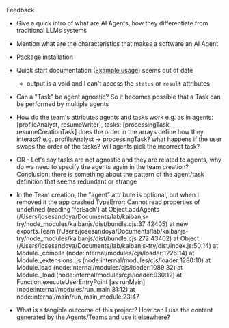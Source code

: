 Feedback
- Give a quick intro of what are AI Agents, how they differentiate from traditional LLMs systems
- Mention what are the characteristics that makes a software an AI Agent
- Package installation
- Quick start documentation ([Example usage](https://docs.kaibanjs.com/get-started/Quick%20Start#example-usage)) seems out of date
  - output is a void and I can't access the `status` or `result` attributes

- Can a "Task" be agent agnostic? So it becomes possible that a Task can be performed by multiple agents
- How do the team's attributes agents and tasks work
e.g. as in
  agents: [profileAnalyst, resumeWriter],
  tasks: [processingTask, resumeCreationTask]
does the order in the arrays define how they interact? e.g. profileAnalyst -> processingTask?
what happens if the user swaps the order of the tasks? will agents pick the incorrect task?
- OR -
Let's say tasks are not agnostic and they are related to agents, why do we need to specify the agents again in the team creation?
Conclusion: there is something about the pattern of the agent/task definition that seems redundant or strange

- In the Team creation, the "agent" attribute is optional, but when I removed it the app crashed
TypeError: Cannot read properties of undefined (reading 'forEach')
    at Object.addAgents (/Users/josesandoya/Documents/lab/kaibanjs-try/node_modules/kaibanjs/dist/bundle.cjs:37:42405)
    at new exports.Team (/Users/josesandoya/Documents/lab/kaibanjs-try/node_modules/kaibanjs/dist/bundle.cjs:272:43402)
    at Object.<anonymous> (/Users/josesandoya/Documents/lab/kaibanjs-try/dist/index.js:50:14)
    at Module._compile (node:internal/modules/cjs/loader:1226:14)
    at Module._extensions..js (node:internal/modules/cjs/loader:1280:10)
    at Module.load (node:internal/modules/cjs/loader:1089:32)
    at Module._load (node:internal/modules/cjs/loader:930:12)
    at Function.executeUserEntryPoint [as runMain] (node:internal/modules/run_main:81:12)
    at node:internal/main/run_main_module:23:47


- What is a tangible outcome of this project? How can I use the content generated by the Agents/Teams and use it elsewhere?


